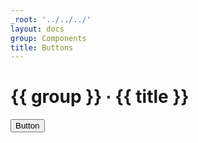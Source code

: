 ```yaml
---
_root: '../../../'
layout: docs
group: Components
title: Buttons
---
```


# {{ group }} ∙ {{ title }}

<button class="btn btn-primary" type="button">Button</button>